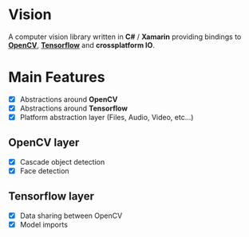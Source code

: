 # Vision
A computer vision library written in **C#** / **Xamarin** providing bindings to [**OpenCV**](https://opencv.org/), 
[**Tensorflow**](https://www.tensorflow.org/) and **crossplatform IO**.

# Main Features
- [x] Abstractions around **OpenCV**
- [x] Abstractions around **Tensorflow**
- [x] Platform abstraction layer (Files, Audio, Video, etc...)

## OpenCV layer
- [x] Cascade object detection
- [x] Face detection

## Tensorflow layer
- [x] Data sharing between OpenCV
- [x] Model imports
